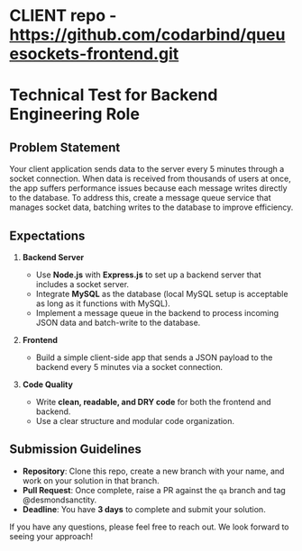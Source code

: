# CLIENT repo - https://github.com/codarbind/queuesockets-frontend.git

# Technical Test for Backend Engineering Role

## Problem Statement

Your client application sends data to the server every 5 minutes through a socket connection. When data is received from thousands of users at once, the app suffers performance issues because each message writes directly to the database. To address this, create a message queue service that manages socket data, batching writes to the database to improve efficiency.

## Expectations

1. **Backend Server**

   - Use **Node.js** with **Express.js** to set up a backend server that includes a socket server.
   - Integrate **MySQL** as the database (local MySQL setup is acceptable as long as it functions with MySQL).
   - Implement a message queue in the backend to process incoming JSON data and batch-write to the database.

2. **Frontend**

   - Build a simple client-side app that sends a JSON payload to the backend every 5 minutes via a socket connection.

3. **Code Quality**
   - Write **clean, readable, and DRY code** for both the frontend and backend.
   - Use a clear structure and modular code organization.

## Submission Guidelines

- **Repository**: Clone this repo, create a new branch with your name, and work on your solution in that branch.
- **Pull Request**: Once complete, raise a PR against the `qa` branch and tag @desmondsanctity.
- **Deadline**: You have **3 days** to complete and submit your solution.

If you have any questions, please feel free to reach out. We look forward to seeing your approach!

